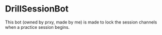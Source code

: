 # DrillSessionBot
This bot (owned by prxy, made by me) is made to lock the session channels when a practice session begins.
